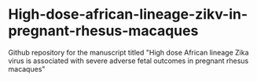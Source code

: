 # High-dose-african-lineage-zikv-in-pregnant-rhesus-macaques
Github repository for the manuscript titled "High dose African lineage Zika virus is associated with severe adverse fetal outcomes in pregnant rhesus macaques"
